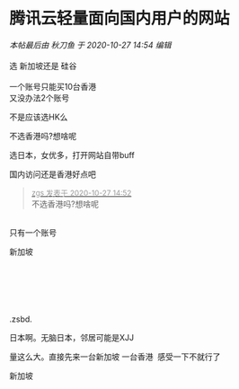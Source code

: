 # 腾讯云轻量面向国内用户的网站


<i class="pstatus"> 本帖最后由 秋刀鱼 于 2020-10-27 14:54 编辑 </i><br />
<br />
选 新加坡还是 硅谷<br />
<br />
一个账号只能买10台香港<br />
又没办法2个账号

不是应该选HK么

不选香港吗?想啥呢

选日本，女优多，打开网站自带buff<img src="static/image/smiley/default/lol.gif" smilieid="12" border="0" alt="" />

国内访问还是香港好点吧

<div class="quote"><blockquote><font size="2"><a href="https://www.hostloc.com/forum.php?mod=redirect&amp;goto=findpost&amp;pid=9359288&amp;ptid=758996" target="_blank"><font color="#999999">zgs 发表于 2020-10-27 14:52</font></a></font><br />
不选香港吗?想啥呢</blockquote></div><br />
只有一个账号

新加坡<br />
<br />
<br />
<br />
<br />
<br />
<br />
.zsbd.

日本啊。无脑日本，邻居可能是XJJ

量这么大。直接先来一台新加坡 一台香港&nbsp;&nbsp;感受一下不就行了

新加坡
